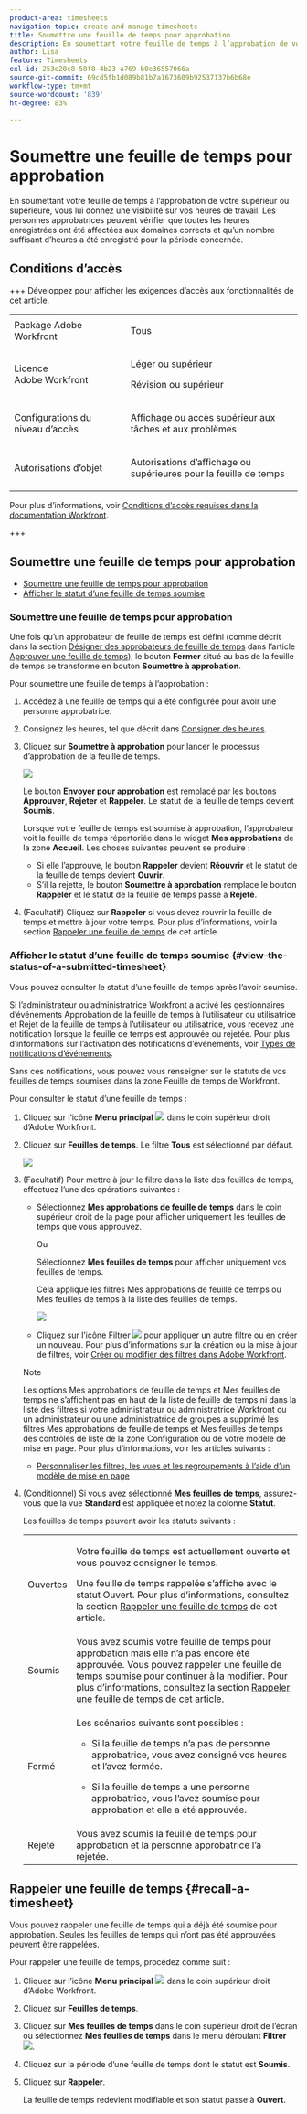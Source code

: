 ```yaml
---
product-area: timesheets
navigation-topic: create-and-manage-timesheets
title: Soumettre une feuille de temps pour approbation
description: En soumettant votre feuille de temps à l’approbation de votre supérieur ou supérieure, vous lui donnez une visibilité sur vos heures de travail. Les personnes approbatrices peuvent vérifier que toutes les heures enregistrées ont été affectées aux domaines corrects et qu’un nombre suffisant d’heures a été enregistré pour la période concernée.
author: Lisa
feature: Timesheets
exl-id: 253e20c8-58f8-4b23-a769-b0e36557066a
source-git-commit: 69cd5fb1d089b81b7a1673609b92537137b6b68e
workflow-type: tm+mt
source-wordcount: '839'
ht-degree: 83%

---
```


# Soumettre une feuille de temps pour approbation

<!--Audited: 8/2024-->

En soumettant votre feuille de temps à l’approbation de votre supérieur ou supérieure, vous lui donnez une visibilité sur vos heures de travail. Les personnes approbatrices peuvent vérifier que toutes les heures enregistrées ont été affectées aux domaines corrects et qu’un nombre suffisant d’heures a été enregistré pour la période concernée.

## Conditions d’accès

+++ Développez pour afficher les exigences d’accès aux fonctionnalités de cet article.

<table style="table-layout:auto"> 
 <col> 
 <col> 
 <tbody> 
  <tr> 
   <td>Package Adobe Workfront</td> 
   <td> <p>Tous</p> </td> 
  </tr> 
  <tr> 
   <td>Licence Adobe Workfront</td> 
   <td> <p>Léger ou supérieur </p>
   <p>Révision ou supérieur </p>
  </tr> 
  <tr> 
   <td>Configurations du niveau d’accès</td> 
   <td> <p>Affichage ou accès supérieur aux tâches et aux problèmes </p> </td> 
  </tr> 
  <tr> 
   <td>Autorisations d’objet</td> 
   <td> <p>Autorisations d’affichage ou supérieures pour la feuille de temps</p> </td> 
  </tr> 
 </tbody> 
</table>

Pour plus d’informations, voir [Conditions d’accès requises dans la documentation Workfront](/help/quicksilver/administration-and-setup/add-users/access-levels-and-object-permissions/access-level-requirements-in-documentation.md).

+++

## Soumettre une feuille de temps pour approbation

* [Soumettre une feuille de temps pour approbation](#submit-a-timesheet-for-approval)
* [Afficher le statut d’une feuille de temps soumise](#view-the-status-of-a-submitted-timesheet)

### Soumettre une feuille de temps pour approbation

Une fois qu’un approbateur de feuille de temps est défini (comme décrit dans la section [Désigner des approbateurs de feuille de temps](../../timesheets/create-and-manage-timesheets/timesheet-approvals.md#designating-a-timesheet-approver) dans l’article [Approuver une feuille de temps](../../timesheets/create-and-manage-timesheets/timesheet-approvals.md)), le bouton **Fermer** situé au bas de la feuille de temps se transforme en bouton **Soumettre à approbation**.

Pour soumettre une feuille de temps à l’approbation :

1. Accédez à une feuille de temps qui a été configurée pour avoir une personne approbatrice.
1. Consignez les heures, tel que décrit dans [Consigner des heures](../../timesheets/create-and-manage-timesheets/log-time.md).
1. Cliquez sur **Soumettre à approbation** pour lancer le processus d’approbation de la feuille de temps.

   ![](assets/submit-for-approval-button-on-timesheet-nwe.png)

   Le bouton **Envoyer pour approbation** est remplacé par les boutons **Approuver**, **Rejeter** et **Rappeler**. Le statut de la feuille de temps devient **Soumis**.

   Lorsque votre feuille de temps est soumise à approbation, l’approbateur voit la feuille de temps répertoriée dans le widget **Mes approbations** de la zone **Accueil**. Les choses suivantes peuvent se produire :

   * Si elle l’approuve, le bouton **Rappeler** devient **Réouvrir** et le statut de la feuille de temps devient **Ouvrir**.
   * S’il la rejette, le bouton **Soumettre à approbation** remplace le bouton **Rappeler** et le statut de la feuille de temps passe à **Rejeté**.

1. (Facultatif) Cliquez sur **Rappeler** si vous devez rouvrir la feuille de temps et mettre à jour votre temps. Pour plus d’informations, voir la section [Rappeler une feuille de temps](#recall-a-timesheet) de cet article.

### Afficher le statut d’une feuille de temps soumise {#view-the-status-of-a-submitted-timesheet}

Vous pouvez consulter le statut d’une feuille de temps après l’avoir soumise.

Si l’administrateur ou administratrice Workfront a activé les gestionnaires d’événements Approbation de la feuille de temps à l’utilisateur ou utilisatrice et Rejet de la feuille de temps à l’utilisateur ou utilisatrice, vous recevez une notification lorsque la feuille de temps est approuvée ou rejetée. Pour plus d’informations sur l’activation des notifications d’événements, voir [Types de notifications d’événements](../../administration-and-setup/manage-workfront/emails/event-notifications-available-in-wf.md).

Sans ces notifications, vous pouvez vous renseigner sur le statuts de vos feuilles de temps soumises dans la zone Feuille de temps de Workfront.

Pour consulter le statut d’une feuille de temps :

1. Cliquez sur l’icône **Menu principal** ![](assets/main-menu-icon.png) dans le coin supérieur droit d’Adobe Workfront.
1. Cliquez sur **Feuilles de temps**. Le filtre **Tous** est sélectionné par défaut.

   ![](assets/timesheet-list-one-timesheet-selected-nwe-350x70.png)

1. (Facultatif) Pour mettre à jour le filtre dans la liste des feuilles de temps, effectuez l’une des opérations suivantes :

   * Sélectionnez **Mes approbations de feuille de temps** dans le coin supérieur droit de la page pour afficher uniquement les feuilles de temps que vous approuvez.

     Ou

     Sélectionnez **Mes feuilles de temps** pour afficher uniquement vos feuilles de temps.

     Cela applique les filtres Mes approbations de feuille de temps ou Mes feuilles de temps à la liste des feuilles de temps.

     ![](assets/my-timesheet-approvals-my-timesheets-pills-on-timesheets-list-nwe-350x58.png)

   * Cliquez sur l’icône Filtrer ![](assets/filter-nwepng.png) pour appliquer un autre filtre ou en créer un nouveau. Pour plus d’informations sur la création ou la mise à jour de filtres, voir [Créer ou modifier des filtres dans Adobe Workfront](../../reports-and-dashboards/reports/reporting-elements/create-filters.md).

   >[!NOTE]
   >
   >Les options Mes approbations de feuille de temps et Mes feuilles de temps ne s’affichent pas en haut de la liste de feuille de temps ni dans la liste des filtres si votre administrateur ou administratrice Workfront ou un administrateur ou une administratrice de groupes a supprimé les filtres Mes approbations de feuille de temps et Mes feuilles de temps des contrôles de liste de la zone Configuration ou de votre modèle de mise en page. Pour plus d’informations, voir les articles suivants :
   >
   >   
   >   
   >   * [Personnaliser les filtres, les vues et les regroupements à l’aide d’un modèle de mise en page](../../administration-and-setup/customize-workfront/use-layout-templates/customize-fvg-list-controls-layout-template.md)
   >   
   >

1. (Conditionnel) Si vous avez sélectionné **Mes feuilles de temps**, assurez-vous que la vue **Standard** est appliquée et notez la colonne **Statut**.

   Les feuilles de temps peuvent avoir les statuts suivants :

   <table style="table-layout:auto"> 
    <col> 
    <col> 
    <tbody> 
     <tr> 
      <td role="rowheader">Ouvertes</td> 
      <td> <p>Votre feuille de temps est actuellement ouverte et vous pouvez consigner le temps. </p> <p>Une feuille de temps rappelée s’affiche avec le statut Ouvert. Pour plus d’informations, consultez la section <a href="#recall-a-timesheet" class="MCXref xref">Rappeler une feuille de temps</a> de cet article. </p> </td> 
     </tr> 
     <tr> 
      <td role="rowheader">Soumis</td> 
      <td>Vous avez soumis votre feuille de temps pour approbation mais elle n’a pas encore été approuvée. Vous pouvez rappeler une feuille de temps soumise pour continuer à la modifier. Pour plus d’informations, consultez la section <a href="#recall-a-timesheet" class="MCXref xref">Rappeler une feuille de temps</a> de cet article. </td> 
     </tr> 
     <tr> 
      <td role="rowheader">Fermé</td> 
      <td> <p>Les scénarios suivants sont possibles :</p> 
       <ul> 
        <li> <p>Si la feuille de temps n’a pas de personne approbatrice, vous avez consigné vos heures et l’avez fermée.</p> </li> 
        <li> <p>Si la feuille de temps a une personne approbatrice, vous l’avez soumise pour approbation et elle a été approuvée.</p> </li> 
       </ul> </td> 
     </tr> 
     <tr> 
      <td role="rowheader">Rejeté</td> 
      <td>Vous avez soumis la feuille de temps pour approbation et la personne approbatrice l’a rejetée.</td> 
     </tr> 
    </tbody> 
   </table>

## Rappeler une feuille de temps {#recall-a-timesheet}

Vous pouvez rappeler une feuille de temps qui a déjà été soumise pour approbation. Seules les feuilles de temps qui n’ont pas été approuvées peuvent être rappelées.

Pour rappeler une feuille de temps, procédez comme suit :

1. Cliquez sur l’icône **Menu principal** ![](assets/main-menu-icon.png) dans le coin supérieur droit d’Adobe Workfront.

1. Cliquez sur **Feuilles de temps**.
1. Cliquez sur **Mes feuilles de temps** dans le coin supérieur droit de l’écran ou sélectionnez **Mes feuilles de temps** dans le menu déroulant **Filtrer** ![](assets/filter-nwepng.png).
1. Cliquez sur la période d’une feuille de temps dont le statut est **Soumis**.
1. Cliquez sur **Rappeler**.

   La feuille de temps redevient modifiable et son statut passe à **Ouvert**.
